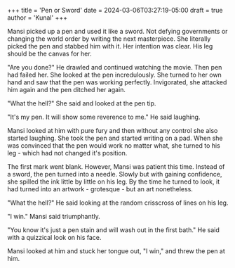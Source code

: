+++
title = 'Pen or Sword'
date = 2024-03-06T03:27:19-05:00
draft = true
author = 'Kunal'
+++

Mansi picked up a pen and used it like a sword. Not defying governments or changing the world order by writing the next masterpiece. She literally picked the pen and stabbed him with it. Her intention was clear. His leg should be the canvas for her.

"Are you done?" He drawled and continued watching the movie. Then pen had failed her. She looked at the pen incredulously. She turned to her own hand and saw that the pen was working perfectly. Invigorated, she attacked him again and the pen ditched her again.

"What the hell?" She said and looked at the pen tip.

"It's my pen. It will show some reverence to me." He said laughing.

Mansi looked at him with pure fury and then without any control she also started laughing. She took the pen and started writing on a pad. When she was convinced that the pen would work no matter what, she turned to his leg - which had not changed it's position.

The first mark went blank. However, Mansi was patient this time. Instead of a sword, the pen turned into a needle. Slowly but with gaining confidence, she spilled the ink little by little on his leg. By the time he turned to look, it had turned into an artwork - grotesque - but an art nonetheless.

"What the hell?" He said looking at the random crisscross of lines on his leg.

"I win." Mansi said triumphantly.

"You know it's just a pen stain and will wash out in the first bath." He said with a quizzical look on his face.

Mansi looked at him and stuck her tongue out, "I win," and threw the pen at him.